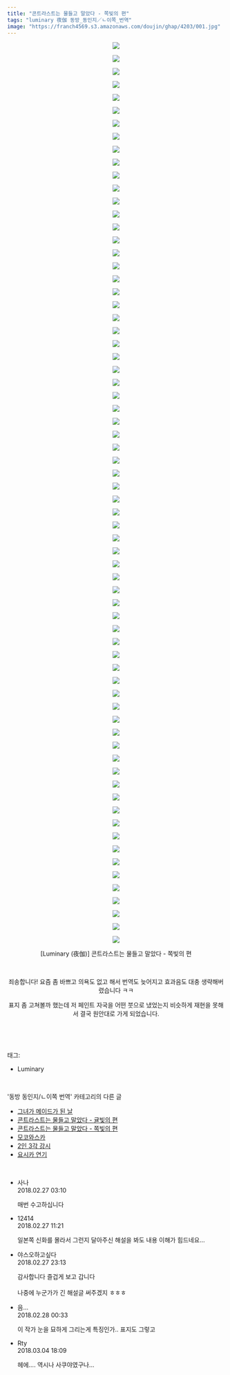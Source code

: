 ```yaml
---
title: "콘트라스트는 물들고 말았다 - 쪽빛의 편"
tags: "luminary 夜伽 동방_동인지／ㄴ이쪽_번역"
image: "https://franch4569.s3.amazonaws.com/doujin/ghap/4203/001.jpg"
---
```

<div class="article">
<p style="text-align: center; clear: none; float: none;"><img src="{{ site.imgserver2 }}/ghap/4203/001.jpg"/></p>
<p style="text-align: center; clear: none; float: none;"><img src="{{ site.imgserver2 }}/ghap/4203/002.jpg"/></p>
<p style="text-align: center; clear: none; float: none;"><img src="{{ site.imgserver2 }}/ghap/4203/003.jpg"/></p>
<p style="text-align: center; clear: none; float: none;"><img src="{{ site.imgserver2 }}/ghap/4203/004.jpg"/></p>
<p style="text-align: center; clear: none; float: none;"><img src="{{ site.imgserver2 }}/ghap/4203/005.jpg"/></p>
<p style="text-align: center; clear: none; float: none;"><img src="{{ site.imgserver2 }}/ghap/4203/006.jpg"/></p>
<p style="text-align: center; clear: none; float: none;"><img src="{{ site.imgserver2 }}/ghap/4203/007.jpg"/></p>
<p style="text-align: center; clear: none; float: none;"><img src="{{ site.imgserver2 }}/ghap/4203/008.jpg"/></p>
<p style="text-align: center; clear: none; float: none;"><img src="{{ site.imgserver2 }}/ghap/4203/009.jpg"/></p>
<p style="text-align: center; clear: none; float: none;"><img src="{{ site.imgserver2 }}/ghap/4203/010.jpg"/></p>
<p style="text-align: center; clear: none; float: none;"><img src="{{ site.imgserver2 }}/ghap/4203/011.jpg"/></p>
<p style="text-align: center; clear: none; float: none;"><img src="{{ site.imgserver2 }}/ghap/4203/012.jpg"/></p>
<p style="text-align: center; clear: none; float: none;"><img src="{{ site.imgserver2 }}/ghap/4203/013.jpg"/></p>
<p style="text-align: center; clear: none; float: none;"><img src="{{ site.imgserver2 }}/ghap/4203/014.jpg"/></p>
<p style="text-align: center; clear: none; float: none;"><img src="{{ site.imgserver2 }}/ghap/4203/015.jpg"/></p>
<p style="text-align: center; clear: none; float: none;"><img src="{{ site.imgserver2 }}/ghap/4203/016.jpg"/></p>
<p style="text-align: center; clear: none; float: none;"><img src="{{ site.imgserver2 }}/ghap/4203/017.jpg"/></p>
<p style="text-align: center; clear: none; float: none;"><img src="{{ site.imgserver2 }}/ghap/4203/018.jpg"/></p>
<p style="text-align: center; clear: none; float: none;"><img src="{{ site.imgserver2 }}/ghap/4203/019.jpg"/></p>
<p style="text-align: center; clear: none; float: none;"><img src="{{ site.imgserver2 }}/ghap/4203/020.jpg"/></p>
<p style="text-align: center; clear: none; float: none;"><img src="{{ site.imgserver2 }}/ghap/4203/021.jpg"/></p>
<p style="text-align: center; clear: none; float: none;"><img src="{{ site.imgserver2 }}/ghap/4203/022.jpg"/></p>
<p style="text-align: center; clear: none; float: none;"><img src="{{ site.imgserver2 }}/ghap/4203/023.jpg"/></p>
<p style="text-align: center; clear: none; float: none;"><img src="{{ site.imgserver2 }}/ghap/4203/024.jpg"/></p>
<p style="text-align: center; clear: none; float: none;"><img src="{{ site.imgserver2 }}/ghap/4203/025.jpg"/></p>
<p style="text-align: center; clear: none; float: none;"><img src="{{ site.imgserver2 }}/ghap/4203/026.jpg"/></p>
<p style="text-align: center; clear: none; float: none;"><img src="{{ site.imgserver2 }}/ghap/4203/027.jpg"/></p>
<p style="text-align: center; clear: none; float: none;"><img src="{{ site.imgserver2 }}/ghap/4203/028.jpg"/></p>
<p style="text-align: center; clear: none; float: none;"><img src="{{ site.imgserver2 }}/ghap/4203/029.jpg"/></p>
<p style="text-align: center; clear: none; float: none;"><img src="{{ site.imgserver2 }}/ghap/4203/030.jpg"/></p>
<p style="text-align: center; clear: none; float: none;"><img src="{{ site.imgserver2 }}/ghap/4203/031.jpg"/></p>
<p style="text-align: center; clear: none; float: none;"><img src="{{ site.imgserver2 }}/ghap/4203/032.jpg"/></p>
<p style="text-align: center; clear: none; float: none;"><img src="{{ site.imgserver2 }}/ghap/4203/033.jpg"/></p>
<p style="text-align: center; clear: none; float: none;"><img src="{{ site.imgserver2 }}/ghap/4203/034.jpg"/></p>
<p style="text-align: center; clear: none; float: none;"><img src="{{ site.imgserver2 }}/ghap/4203/035.jpg"/></p>
<p style="text-align: center; clear: none; float: none;"><img src="{{ site.imgserver2 }}/ghap/4203/036.jpg"/></p>
<p style="text-align: center; clear: none; float: none;"><img src="{{ site.imgserver2 }}/ghap/4203/037.jpg"/></p>
<p style="text-align: center; clear: none; float: none;"><img src="{{ site.imgserver2 }}/ghap/4203/038.jpg"/></p>
<p style="text-align: center; clear: none; float: none;"><img src="{{ site.imgserver2 }}/ghap/4203/039.jpg"/></p>
<p style="text-align: center; clear: none; float: none;"><img src="{{ site.imgserver2 }}/ghap/4203/040.jpg"/></p>
<p style="text-align: center; clear: none; float: none;"><img src="{{ site.imgserver2 }}/ghap/4203/041.jpg"/></p>
<p style="text-align: center; clear: none; float: none;"><img src="{{ site.imgserver2 }}/ghap/4203/042.jpg"/></p>
<p style="text-align: center; clear: none; float: none;"><img src="{{ site.imgserver2 }}/ghap/4203/043.jpg"/></p>
<p style="text-align: center; clear: none; float: none;"><img src="{{ site.imgserver2 }}/ghap/4203/044.jpg"/></p>
<p style="text-align: center; clear: none; float: none;"><img src="{{ site.imgserver2 }}/ghap/4203/045.jpg"/></p>
<p style="text-align: center; clear: none; float: none;"><img src="{{ site.imgserver2 }}/ghap/4203/046.jpg"/></p>
<p style="text-align: center; clear: none; float: none;"><img src="{{ site.imgserver2 }}/ghap/4203/047.jpg"/></p>
<p style="text-align: center; clear: none; float: none;"><img src="{{ site.imgserver2 }}/ghap/4203/048.jpg"/></p>
<p style="text-align: center; clear: none; float: none;"><img src="{{ site.imgserver2 }}/ghap/4203/049.jpg"/></p>
<p style="text-align: center; clear: none; float: none;"><img src="{{ site.imgserver2 }}/ghap/4203/050.jpg"/></p>
<p style="text-align: center; clear: none; float: none;"><img src="{{ site.imgserver2 }}/ghap/4203/051.jpg"/></p>
<p style="text-align: center; clear: none; float: none;"><img src="{{ site.imgserver2 }}/ghap/4203/052.jpg"/></p>
<p style="text-align: center; clear: none; float: none;"><img src="{{ site.imgserver2 }}/ghap/4203/053.jpg"/></p>
<p style="text-align: center; clear: none; float: none;"><img src="{{ site.imgserver2 }}/ghap/4203/054.jpg"/></p>
<p style="text-align: center; clear: none; float: none;"><img src="{{ site.imgserver2 }}/ghap/4203/055.jpg"/></p>
<p style="text-align: center; clear: none; float: none;"><img src="{{ site.imgserver2 }}/ghap/4203/056.jpg"/></p>
<p style="text-align: center; clear: none; float: none;"><img src="{{ site.imgserver2 }}/ghap/4203/057.jpg"/></p>
<p style="text-align: center; clear: none; float: none;"><img src="{{ site.imgserver2 }}/ghap/4203/058.jpg"/></p>
<p style="text-align: center; clear: none; float: none;"><img src="{{ site.imgserver2 }}/ghap/4203/059.jpg"/></p>
<p style="text-align: center; clear: none; float: none;"><img src="{{ site.imgserver2 }}/ghap/4203/060.jpg"/></p>
<p style="text-align: center; clear: none; float: none;"><img src="{{ site.imgserver2 }}/ghap/4203/061.jpg"/></p>
<p style="text-align: center; clear: none; float: none;"><img src="{{ site.imgserver2 }}/ghap/4203/062.jpg"/></p>
<p style="text-align: center; clear: none; float: none;"><img src="{{ site.imgserver2 }}/ghap/4203/063.jpg"/></p>
<p style="text-align: center; clear: none; float: none;"><img src="{{ site.imgserver2 }}/ghap/4203/064.jpg"/></p>
<p style="text-align: center; clear: none; float: none;"><img src="{{ site.imgserver2 }}/ghap/4203/065.jpg"/></p>
<p style="text-align: center; clear: none; float: none;"><img src="{{ site.imgserver2 }}/ghap/4203/066.jpg"/></p>
<p style="text-align: center; clear: none; float: none;"><img src="{{ site.imgserver2 }}/ghap/4203/067.jpg"/></p>
<p style="text-align: center; clear: none; float: none;"><img src="{{ site.imgserver2 }}/ghap/4203/068.jpg"/></p>
<p style="text-align: center; clear: none; float: none;"><img src="{{ site.imgserver2 }}/ghap/4203/069.jpg"/></p>
<p style="text-align: center; clear: none; float: none;"><img src="{{ site.imgserver2 }}/ghap/4203/070.jpg"/></p>
<p style="text-align: center; clear: none; float: none;">[Luminary (夜伽)] 콘트라스트는 물들고 말았다 - 쪽빛의 편</p>
<p style="text-align: center; clear: none; float: none;"><br/></p>
<p style="text-align: center; clear: none; float: none;">죄송합니다! 요즘 좀 바쁘고 의욕도 없고 해서 번역도 늦어지고 효과음도 대충 생략해버렸습니다 ㅋㅋ</p>
<p style="text-align: center; clear: none; float: none;">표지 좀 고쳐볼까 했는데 저 페인트 자국을 어떤 붓으로 냈었는지 비슷하게 재현을 못해서 결국 원안대로 가게 되었습니다.</p>
<p style="text-align: center; clear: none; float: none;"><br/></p>
</div><br/>
<div class="tagTrail">
<p>태그: </p>
<ul>
<li>Luminary</li>
</ul>
</div><br/>
<div class="another">
<p>'동방 동인지/ㄴ이쪽 번역' 카테고리의 다른 글</p>
<ul>
<li><a href="/ghap_4218">그녀가 메이드가 된 날</a></li>
<li><a href="/ghap_4217">콘트라스트는 물들고 말았다 - 귤빛의 편</a></li>
<li><a href="/ghap_4203">콘트라스트는 물들고 말았다 - 쪽빛의 편</a></li>
<li><a href="/ghap_4198">모코와스카</a></li>
<li><a href="/ghap_4196">2인 3각 강시</a></li>
<li><a href="/ghap_4195">요시카 연기</a></li>
</ul>
</div><br/>
<div class="cb_module cb_fluid">
<div class="cb_wrt cb_profile">
<div class="comment">
<ul>
<li class="cb_thumb_off" id="comment15207721">
<div class="cb_comment_area">
<div class="cb_info_area">
<div class="cb_section">
<span class="cb_nick_name">사나</span>
</div>
<div class="cb_section">
<span class="cb_date">2018.02.27 03:10 </span>
</div>
</div>
<div class="cb_dsc_comment">
<p class="cb_dsc">
											매번 수고하십니다
										</p>
</div>
</div></li>
<li class="cb_thumb_off" id="comment15207921">
<div class="cb_comment_area">
<div class="cb_info_area">
<div class="cb_section">
<span class="cb_nick_name">12414</span>
</div>
<div class="cb_section">
<span class="cb_date">2018.02.27 11:21 </span>
</div>
</div>
<div class="cb_dsc_comment">
<p class="cb_dsc">
											일본쪽 신화를 몰라서 그런지 달아주신 해설을 봐도 내용 이해가 힘드네요...
										</p>
</div>
</div></li>
<li class="cb_thumb_off" id="comment15208395">
<div class="cb_comment_area">
<div class="cb_info_area">
<div class="cb_section">
<span class="cb_nick_name">야스오하고싶다</span>
</div>
<div class="cb_section">
<span class="cb_date">2018.02.27 23:13 </span>
</div>
</div>
<div class="cb_dsc_comment">
<p class="cb_dsc">
											감사합니다 즐겁게 보고 갑니다<br/>
<br/>
 나중에 누군가가 긴 해설글 써주겠지 ㅎㅎㅎ
										</p>
</div>
</div></li>
<li class="cb_thumb_off" id="comment15208456">
<div class="cb_comment_area">
<div class="cb_info_area">
<div class="cb_section">
<span class="cb_nick_name">음...</span>
</div>
<div class="cb_section">
<span class="cb_date">2018.02.28 00:33 </span>
</div>
</div>
<div class="cb_dsc_comment">
<p class="cb_dsc">
											이 작가 눈을 묘하게 그리는게 특징인가.. 표지도 그렇고
										</p>
</div>
</div></li>
<li class="cb_thumb_off" id="comment15212227">
<div class="cb_comment_area">
<div class="cb_info_area">
<div class="cb_section">
<span class="cb_nick_name">Rty</span>
</div>
<div class="cb_section">
<span class="cb_date">2018.03.04 18:09 </span>
</div>
</div>
<div class="cb_dsc_comment">
<p class="cb_dsc">
											헤에.... 역시나 사쿠야였구나...
										</p>
</div>
</div></li>
</ul>
</div>
</div><!-- commentList close -->
</div><br/>
